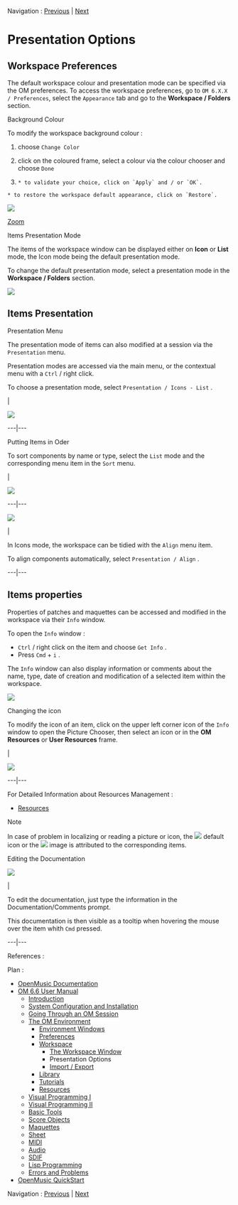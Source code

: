 Navigation : [Previous](WS-Window "page précédente\(The Workspace
Window\)") | [Next](WS-ImportExport "Next\(Import /
Export\)")


# Presentation Options

## Workspace Preferences

The default workspace colour and presentation mode can be specified via the OM
preferences. To access the workspace preferences, go to `OM 6.X.X /
Preferences`, select the `Appearance` tab and go to the **Workspace /
Folders** section.

Background Colour

To modify the workspace background colour :

  1. choose `Change Color`

  2. click on the coloured frame, select a colour via the colour chooser and choose `Done`

  3.     * to validate your choice, click on `Apply` and / or `OK`. 

    * to restore the workspace default appearance, click on `Restore`. 

![](../res/workspacecolour_scr.png)

[Zoom](../res/workspacecolour_scr_1.png "Zoom \(nouvelle fenêtre\)")

Items Presentation Mode

The items of the workspace window can be displayed either on  **Icon** or
**List** mode, the Icon mode being the default presentation mode.

To change the default presentation mode, select a presentation mode in the
**Workspace / Folders** section.

![](../res/workspacelist.png)

## Items Presentation

Presentation Menu

The presentation mode of items can also modified at a session via the
`Presentation` menu.

Presentation modes are accessed via the main menu, or the contextual menu with
a `Ctrl` / right click.

To choose a presentation mode, select `Presentation / Icons - List` .

|

[![](../res/presmode_1.png)](../res/presmode.png "Cliquez pour agrandir")  
  
---|---  
  
Putting Items in Oder

To sort components by name or type, select the `List` mode and the
corresponding menu item in the `Sort` menu.

|

[![](../res/sort_1.png)](../res/sort.png "Cliquez pour agrandir")  
  
---|---  
  
[![](../res/align_1.png)](../res/align.png "Cliquez pour agrandir")

|

In Icons mode, the workspace can be tidied with the `Align` menu item.

To align components automatically, select `Presentation / Align` .  
  
---|---  
  
## Items properties

Properties of patches and maquettes can be accessed and modified in the
workspace via their `Info` window.

To open the `Info` window :

  * `Ctrl` / right click on the item and choose `Get Info` .
  * Press `Cmd` \+ `i` .

The `Info` window can also display information or comments about the name,
type, date of creation and modification of a selected item within the
workspace.

![](../res/changeicon1.png)

Changing the icon

To modify the icon of an item, click on the upper left corner icon of the
`Info` window to open the Picture Chooser, then select an icon or in the
**OM** **Resources** or **User Resources** frame.

|

![](../res/changeicon3.png)  
  
---|---  
  
For Detailed Information about Resources Management :

  * [Resources](resources)

Note

In case of problem in localizing or reading a picture or icon, the
![](../res/defaulticon_icon.png) default icon or the
![](../res/wrong_icon.png) image is attributed to the corresponding items.

Editing the Documentation

[![](../res/getinfowindow_1.png)](../res/getinfowindow.png "Cliquez pour
agrandir")

|

To edit the documentation, just type the information in the
Documentation/Comments prompt.

This documentation is then visible as a tooltip when hovering the mouse over
the item whith `Cmd` pressed.  
  
---|---  
  
References :

Plan :

  * [OpenMusic Documentation](OM-Documentation)
  * [OM 6.6 User Manual](OM-User-Manual)
    * [Introduction](00-Sommaire)
    * [System Configuration and Installation](Installation)
    * [Going Through an OM Session](Goingthrough)
    * [The OM Environment](Environment)
      * [Environment Windows](MainWindows)
      * [Preferences](Preferences)
      * [Workspace](Workspace)
        * [The Workspace Window](WS-Window)
        * Presentation Options
        * [Import / Export](WS-ImportExport)
      * [Library](Library)
      * [Tutorials](Tutorials)
      * [Resources](resources)
    * [Visual Programming I](BasicVisualProgramming)
    * [Visual Programming II](AdvancedVisualProgramming)
    * [Basic Tools](BasicObjects)
    * [Score Objects](ScoreObjects)
    * [Maquettes](Maquettes)
    * [Sheet](Sheet)
    * [MIDI](MIDI)
    * [Audio](Audio)
    * [SDIF](SDIF)
    * [Lisp Programming](Lisp)
    * [Errors and Problems](errors)
  * [OpenMusic QuickStart](QuickStart-Chapters)

Navigation : [Previous](WS-Window "page précédente\(The Workspace
Window\)") | [Next](WS-ImportExport "Next\(Import /
Export\)")

